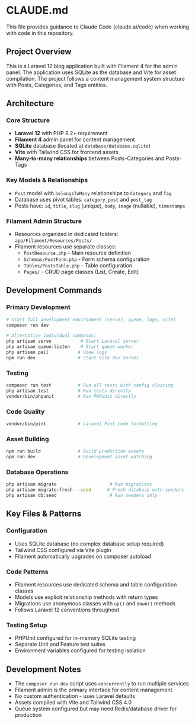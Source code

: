 # CLAUDE.md

This file provides guidance to Claude Code (claude.ai/code) when working with code in this repository.

## Project Overview

This is a Laravel 12 blog application built with Filament 4 for the admin panel. The application uses SQLite as the database and Vite for asset compilation. The project follows a content management system structure with Posts, Categories, and Tags entities.

## Architecture

### Core Structure
- **Laravel 12** with PHP 8.2+ requirement
- **Filament 4** admin panel for content management
- **SQLite** database (located at `database/database.sqlite`)
- **Vite** with Tailwind CSS for frontend assets
- **Many-to-many relationships** between Posts-Categories and Posts-Tags

### Key Models & Relationships
- `Post` model with `belongsToMany` relationships to `Category` and `Tag`
- Database uses pivot tables: `category_post` and `post_tag`
- Posts have: `id`, `title`, `slug` (unique), `body`, `image` (nullable), `timestamps`

### Filament Admin Structure
- Resources organized in dedicated folders: `app/Filament/Resources/Posts/`
- Filament resources use separate classes:
  - `PostResource.php` - Main resource definition
  - `Schemas/PostForm.php` - Form schema configuration
  - `Tables/PostsTable.php` - Table configuration
  - `Pages/` - CRUD page classes (List, Create, Edit)

## Development Commands

### Primary Development
```bash
# Start full development environment (server, queue, logs, vite)
composer run dev

# Alternative individual commands:
php artisan serve           # Start Laravel server
php artisan queue:listen    # Start queue worker
php artisan pail           # View logs
npm run dev                # Start Vite dev server
```

### Testing
```bash
composer run test          # Run all tests with config clearing
php artisan test           # Run tests directly
vendor/bin/phpunit         # Run PHPUnit directly
```

### Code Quality
```bash
vendor/bin/pint            # Laravel Pint code formatting
```

### Asset Building
```bash
npm run build              # Build production assets
npm run dev                # Development asset watching
```

### Database Operations
```bash
php artisan migrate                    # Run migrations
php artisan migrate:fresh --seed      # Fresh database with seeders
php artisan db:seed                    # Run seeders only
```

## Key Files & Patterns

### Configuration
- Uses SQLite database (no complex database setup required)
- Tailwind CSS configured via Vite plugin
- Filament automatically upgrades on composer autoload

### Code Patterns
- Filament resources use dedicated schema and table configuration classes
- Models use explicit relationship methods with return types
- Migrations use anonymous classes with `up()` and `down()` methods
- Follows Laravel 12 conventions throughout

### Testing Setup
- PHPUnit configured for in-memory SQLite testing
- Separate Unit and Feature test suites
- Environment variables configured for testing isolation

## Development Notes

- The `composer run dev` script uses `concurrently` to run multiple services
- Filament admin is the primary interface for content management  
- No custom authentication - uses Laravel defaults
- Assets compiled with Vite and Tailwind CSS 4.0
- Queue system configured but may need Redis/database driver for production